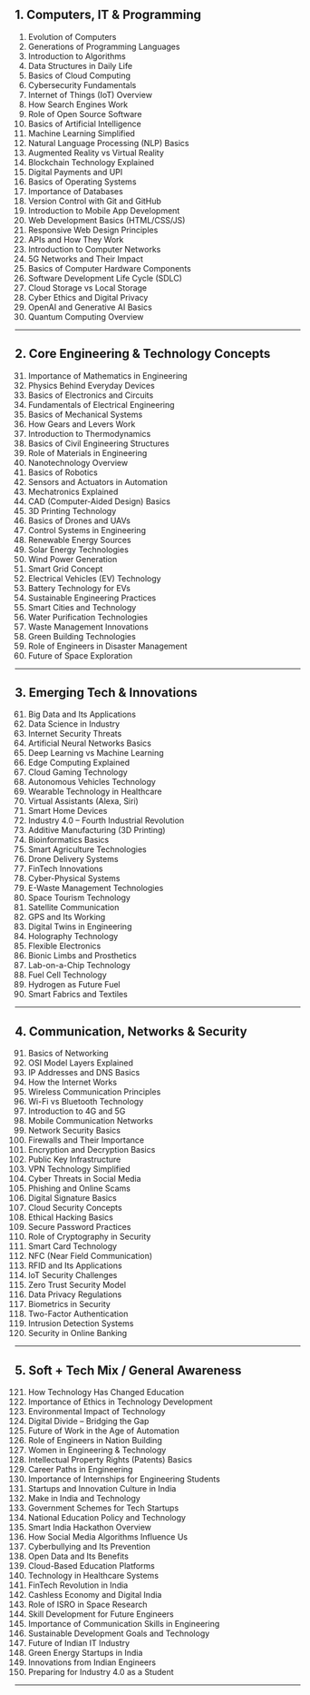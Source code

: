 ## 1. Computers, IT & Programming 

1. Evolution of Computers
2. Generations of Programming Languages
3. Introduction to Algorithms
4. Data Structures in Daily Life
5. Basics of Cloud Computing
6. Cybersecurity Fundamentals
7. Internet of Things (IoT) Overview
8. How Search Engines Work
9. Role of Open Source Software
10. Basics of Artificial Intelligence
11. Machine Learning Simplified
12. Natural Language Processing (NLP) Basics
13. Augmented Reality vs Virtual Reality
14. Blockchain Technology Explained
15. Digital Payments and UPI
16. Basics of Operating Systems
17. Importance of Databases
18. Version Control with Git and GitHub
19. Introduction to Mobile App Development
20. Web Development Basics (HTML/CSS/JS)
21. Responsive Web Design Principles
22. APIs and How They Work
23. Introduction to Computer Networks
24. 5G Networks and Their Impact
25. Basics of Computer Hardware Components
26. Software Development Life Cycle (SDLC)
27. Cloud Storage vs Local Storage
28. Cyber Ethics and Digital Privacy
29. OpenAI and Generative AI Basics
30. Quantum Computing Overview

---

## 2. Core Engineering & Technology Concepts

31. Importance of Mathematics in Engineering
32. Physics Behind Everyday Devices
33. Basics of Electronics and Circuits
34. Fundamentals of Electrical Engineering
35. Basics of Mechanical Systems
36. How Gears and Levers Work
37. Introduction to Thermodynamics
38. Basics of Civil Engineering Structures
39. Role of Materials in Engineering
40. Nanotechnology Overview
41. Basics of Robotics
42. Sensors and Actuators in Automation
43. Mechatronics Explained
44. CAD (Computer-Aided Design) Basics
45. 3D Printing Technology
46. Basics of Drones and UAVs
47. Control Systems in Engineering
48. Renewable Energy Sources
49. Solar Energy Technologies
50. Wind Power Generation
51. Smart Grid Concept
52. Electrical Vehicles (EV) Technology
53. Battery Technology for EVs
54. Sustainable Engineering Practices
55. Smart Cities and Technology
56. Water Purification Technologies
57. Waste Management Innovations
58. Green Building Technologies
59. Role of Engineers in Disaster Management
60. Future of Space Exploration

---

## 3. Emerging Tech & Innovations 

61. Big Data and Its Applications
62. Data Science in Industry
63. Internet Security Threats
64. Artificial Neural Networks Basics
65. Deep Learning vs Machine Learning
66. Edge Computing Explained
67. Cloud Gaming Technology
68. Autonomous Vehicles Technology
69. Wearable Technology in Healthcare
70. Virtual Assistants (Alexa, Siri)
71. Smart Home Devices
72. Industry 4.0 – Fourth Industrial Revolution
73. Additive Manufacturing (3D Printing)
74. Bioinformatics Basics
75. Smart Agriculture Technologies
76. Drone Delivery Systems
77. FinTech Innovations
78. Cyber-Physical Systems
79. E-Waste Management Technologies
80. Space Tourism Technology
81. Satellite Communication
82. GPS and Its Working
83. Digital Twins in Engineering
84. Holography Technology
85. Flexible Electronics
86. Bionic Limbs and Prosthetics
87. Lab-on-a-Chip Technology
88. Fuel Cell Technology
89. Hydrogen as Future Fuel
90. Smart Fabrics and Textiles

---

## 4. Communication, Networks & Security

91. Basics of Networking
92. OSI Model Layers Explained
93. IP Addresses and DNS Basics
94. How the Internet Works
95. Wireless Communication Principles
96. Wi-Fi vs Bluetooth Technology
97. Introduction to 4G and 5G
98. Mobile Communication Networks
99. Network Security Basics
100. Firewalls and Their Importance
101. Encryption and Decryption Basics
102. Public Key Infrastructure
103. VPN Technology Simplified
104. Cyber Threats in Social Media
105. Phishing and Online Scams
106. Digital Signature Basics
107. Cloud Security Concepts
108. Ethical Hacking Basics
109. Secure Password Practices
110. Role of Cryptography in Security
111. Smart Card Technology
112. NFC (Near Field Communication)
113. RFID and Its Applications
114. IoT Security Challenges
115. Zero Trust Security Model
116. Data Privacy Regulations
117. Biometrics in Security
118. Two-Factor Authentication
119. Intrusion Detection Systems
120. Security in Online Banking

---

## 5. Soft + Tech Mix / General Awareness

121. How Technology Has Changed Education
122. Importance of Ethics in Technology Development
123. Environmental Impact of Technology
124. Digital Divide – Bridging the Gap
125. Future of Work in the Age of Automation
126. Role of Engineers in Nation Building
127. Women in Engineering & Technology
128. Intellectual Property Rights (Patents) Basics
129. Career Paths in Engineering
130. Importance of Internships for Engineering Students
131. Startups and Innovation Culture in India
132. Make in India and Technology
133. Government Schemes for Tech Startups
134. National Education Policy and Technology
135. Smart India Hackathon Overview
136. How Social Media Algorithms Influence Us
137. Cyberbullying and Its Prevention
138. Open Data and Its Benefits
139. Cloud-Based Education Platforms
140. Technology in Healthcare Systems
141. FinTech Revolution in India
142. Cashless Economy and Digital India
143. Role of ISRO in Space Research
144. Skill Development for Future Engineers
145. Importance of Communication Skills in Engineering
146. Sustainable Development Goals and Technology
147. Future of Indian IT Industry
148. Green Energy Startups in India
149. Innovations from Indian Engineers
150. Preparing for Industry 4.0 as a Student

---
